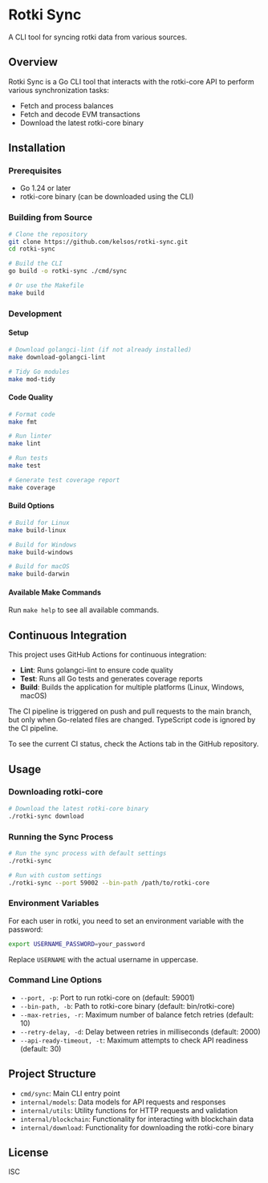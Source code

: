 # Rotki Sync

A CLI tool for syncing rotki data from various sources.

## Overview

Rotki Sync is a Go CLI tool that interacts with the rotki-core API to perform various synchronization tasks:

- Fetch and process balances
- Fetch and decode EVM transactions
- Download the latest rotki-core binary

## Installation

### Prerequisites

- Go 1.24 or later
- rotki-core binary (can be downloaded using the CLI)

### Building from Source

```bash
# Clone the repository
git clone https://github.com/kelsos/rotki-sync.git
cd rotki-sync

# Build the CLI
go build -o rotki-sync ./cmd/sync

# Or use the Makefile
make build
```

### Development

#### Setup

```bash
# Download golangci-lint (if not already installed)
make download-golangci-lint

# Tidy Go modules
make mod-tidy
```

#### Code Quality

```bash
# Format code
make fmt

# Run linter
make lint

# Run tests
make test

# Generate test coverage report
make coverage
```

#### Build Options

```bash
# Build for Linux
make build-linux

# Build for Windows
make build-windows

# Build for macOS
make build-darwin
```

#### Available Make Commands

Run `make help` to see all available commands.

## Continuous Integration

This project uses GitHub Actions for continuous integration:

- **Lint**: Runs golangci-lint to ensure code quality
- **Test**: Runs all Go tests and generates coverage reports
- **Build**: Builds the application for multiple platforms (Linux, Windows, macOS)

The CI pipeline is triggered on push and pull requests to the main branch, but only when Go-related files are changed. TypeScript code is ignored by the CI pipeline.

To see the current CI status, check the Actions tab in the GitHub repository.

## Usage

### Downloading rotki-core

```bash
# Download the latest rotki-core binary
./rotki-sync download
```

### Running the Sync Process

```bash
# Run the sync process with default settings
./rotki-sync

# Run with custom settings
./rotki-sync --port 59002 --bin-path /path/to/rotki-core
```

### Environment Variables

For each user in rotki, you need to set an environment variable with the password:

```bash
export USERNAME_PASSWORD=your_password
```

Replace `USERNAME` with the actual username in uppercase.

### Command Line Options

- `--port, -p`: Port to run rotki-core on (default: 59001)
- `--bin-path, -b`: Path to rotki-core binary (default: bin/rotki-core)
- `--max-retries, -r`: Maximum number of balance fetch retries (default: 10)
- `--retry-delay, -d`: Delay between retries in milliseconds (default: 2000)
- `--api-ready-timeout, -t`: Maximum attempts to check API readiness (default: 30)

## Project Structure

- `cmd/sync`: Main CLI entry point
- `internal/models`: Data models for API requests and responses
- `internal/utils`: Utility functions for HTTP requests and validation
- `internal/blockchain`: Functionality for interacting with blockchain data
- `internal/download`: Functionality for downloading the rotki-core binary

## License

ISC
